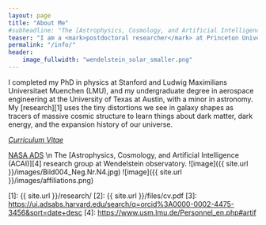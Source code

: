 ```yaml
---
layout: page
title: "About Me"
#subheadline: "The [Astrophysics, Cosmology, and Artificial Intelligence (ACAI)][4] research group at Wendelstein observatory."
teaser: "I am a <mark>postdoctoral researcher</mark> at Princeton University, studying the <mark>large-scale structure of the universe</mark> with imaging and spectroscopic surveys."
permalink: "/info/"
header:
    image_fullwidth: "wendelstein_solar_smaller.png"
---
```


I completed my PhD in physics at Stanford and Ludwig Maximilians Universitaet Muenchen (LMU), and my undergraduate degree in aerospace engineering at the University of Texas at Austin, with a minor in astronomy. My [research][1] uses the tiny distortions we see in galaxy shapes as tracers of massive cosmic structure to learn things about dark matter, dark energy, and the expansion history of our universe.

<a class="button left r15 large radius" href="{{[2]}}">*Curriculum Vitae*</a>

<a class="button left r15 large radius" href="{{[3]}}">NASA ADS</a>
\n
The [Astrophysics, Cosmology, and Artificial Intelligence (ACAI)][4] research group at Wendelstein observatory.
![image]({{ site.url }}/images/Bild004_Neg.Nr.N4.jpg)
![image]({{ site.url }}/images/affiliations.png)

 [1]: {{ site.url }}/research/
 [2]: {{ site.url }}/files/cv.pdf
 [3]: https://ui.adsabs.harvard.edu/search/q=orcid%3A0000-0002-4475-3456&sort=date+desc
 [4]: https://www.usm.lmu.de/Personnel_en.php#artif
